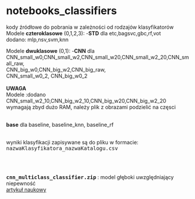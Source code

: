 # notebooks_classifiers

kody źródłowe do pobrania w zależności od rodzajów klasyfikatorów<br>
Modele **czteroklasowe** (0,1,2,3):
-<b>STD</b> dla etc,bagsvc,gbc,rf,vot
<br> dodano: mlp,nsv,svm,knn<br>

Modele **dwuklasowe** (0,1):
-<b>CNN</b> dla 
<br>CNN_small_w0,CNN_small_w2,CNN_small_w20,CNN_small_w2_20,CNN_small_raw,
<br>CNN_big_w0,CNN_big_w2,CNN_big_raw,
<br>   CNN_small_w0_2, CNN_big_w0_2
<br>
<br><b>UWAGA</b>
<br>Modele :dodano CNN_small_w2_10,CNN_big_w2_10,CNN_big_w20,CNN_big_w2_20
wymagają zbyd dużo RAM, należy plik z obrazami podzielić na częsci



<br><b>base</b> dla baseline, baseline_knn, baseline_rf

<br>
wyniki klasyfikacji zapisywane są do pliku w formacie:
<tt>nazwaKlasyfikatora_nazwaKatalogu.csv</tt>

<br><br>

<b><tt> cnn_multiclass_classifier.zip</tt> </b> : model głęboki uwzględniający niepewność
<br>[artykuł naukowy](https://www.mdpi.com/1424-8220/21/6/1963) 

